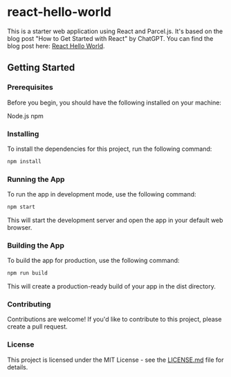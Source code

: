 # react-hello-world

This is a starter web application using React and Parcel.js. It's based on the blog post "How to Get Started with React" by ChatGPT. You can find the blog post here: [React Hello World](http://blog.jesperkihlberg.dk/index.php/2023/03/02/getting-started-with-react/).

## Getting Started

### Prerequisites

Before you begin, you should have the following installed on your machine:

Node.js
npm

### Installing

To install the dependencies for this project, run the following command:

```bash
npm install
```

### Running the App

To run the app in development mode, use the following command:

```bash
npm start
```

This will start the development server and open the app in your default web browser.

### Building the App

To build the app for production, use the following command:

```bash
npm run build
```

This will create a production-ready build of your app in the dist directory.

### Contributing

Contributions are welcome! If you'd like to contribute to this project, please create a pull request.

### License

This project is licensed under the MIT License - see the [LICENSE.md](LICENSE.md) file for details.
